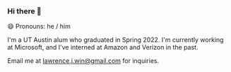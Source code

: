 ### Hi there 👋

😄 Pronouns: he / him

I'm a UT Austin alum who graduated in Spring 2022.
I'm currently working at Microsoft, and I've interned at Amazon and Verizon in the past.

Email me at lawrence.j.win@gmail.com for inquiries.
<!--
**lawrencewin/lawrencewin** is a ✨ _special_ ✨ repository because its `README.md` (this file) appears on your GitHub profile.

Here are some ideas to get you started:

- 🔭 I’m currently working on ...
- 🌱 I’m currently learning ...
- 👯 I’m looking to collaborate on ...
- 🤔 I’m looking for help with ...
- 💬 Ask me about ...
- 📫 How to reach me: ...
- 😄 Pronouns: ...
- ⚡ Fun fact: ...
-->
